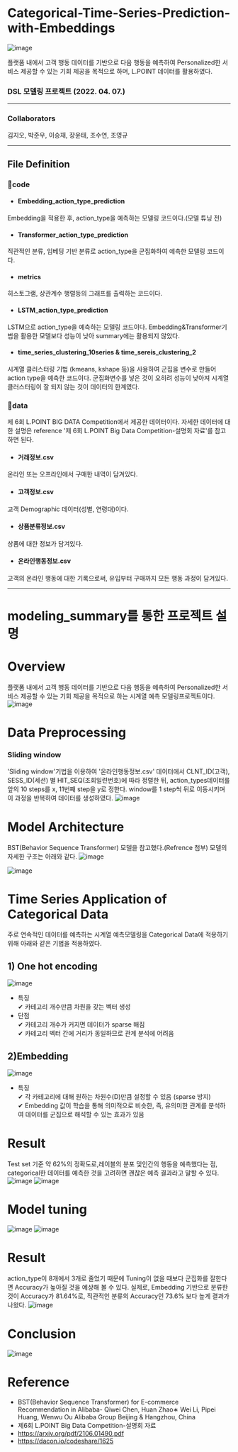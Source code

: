 # Categorical-Time-Series-Prediction-with-Embeddings
![image](https://user-images.githubusercontent.com/87710236/163808952-e3c93f9e-2f47-4373-b624-bde02608babf.png)

플랫폼 내에서 고객 행동 데이터를 기반으로 다음 행동을 예측하여 Personalized한 서비스 제공할 수 있는 기회 제공을 목적으로 하며, L.POINT 데이터를 활용하였다.
### DSL 모델링 프로젝트 (2022. 04. 07.)
___

### Collaborators
김지오, 박준우, 이승재, 장윤태, 조수연, 조영규
___
## File Definition
### 📁code
* #### Embedding_action_type_prediction   
Embedding을 적용한 후, action_type을 예측하는 모델링 코드이다.(모델 튜닝 전)   
* #### Transformer_action_type_prediction   
직관적인 분류, 임베딩 기반 분류로 action_type을 군집화하여 예측한 모델링 코드이다.
* #### metrics   
히스토그램, 상관계수 행렬등의 그래프를 출력하는 코드이다. 
* #### LSTM_action_type_prediction   
LSTM으로 action_type을 예측하는 모델링 코드이다. Embedding&Transformer기법을 활용한 모델보다 성능이 낮아 summary에는 활용되지 않았다.
* #### time_series_clustering_10series & time_sereis_clustering_2   
시계열 클러스터링 기법 (kmeans, kshape 등)을 사용하여 군집을 변수로 만들어 action type을 예측한 코드이다. 군집화변수를 넣은 것이 오히려 성능이 낮아져 시계열 클러스터링이 잘 되지 않는 것이 데이터의 한계였다.

### 📁data
제 6회 L.POINT BIG DATA Competition에서 제공한 데이터이다. 자세한 데이터에 대한 설명은 reference '제 6회 L.POINT Big Data Competition-설명회 자료'를 참고하면 된다.   
* #### 거래정보.csv   
온라인 또는 오프라인에서 구매한 내역이 담겨있다.
* #### 고객정보.csv
고객 Demographic 데이터(성별, 연령대)이다.   
* #### 상품분류정보.csv   
상품에 대한 정보가 담겨있다.
* #### 온라인행동정보.csv   
고객의 온라인 행동에 대한 기록으로써, 유입부터 구매까지 모든 행동 과정이 담겨있다.
___
# modeling_summary를 통한 프로젝트 설명

# Overview
플랫폼 내에서 고객 행동 데이터를 기반으로 다음 행동을 예측하여 Personalized한 서비스 제공할 수 있는 기회 제공을 목적으로 하는 시계열 예측 모델링프로젝트이다.
![image](https://user-images.githubusercontent.com/87710236/163808879-1f22bf51-ec87-4327-8676-11a8e7861380.png)

# Data Preprocessing
### Sliding window
'Sliding window'기법을 이용하여 '온라인행동정보.csv' 데이터에서 CLNT_ID(고객), SESS_ID(세션) 별 HIT_SEQ(조회일련번호)에 따라 정렬한 뒤, action_types데이터를 앞의 10 steps를 x, 11번째 step을 y로 정한다. window를 1 step씩 뒤로 이동시키며 이 과정을 반복하여 데이터를 생성하였다.
![image](https://user-images.githubusercontent.com/87710236/163809130-bd529dc9-9d33-4861-b4b9-24eac47dfa9f.png)


# Model Architecture
BST(Behavior Sequence Transformer) 모델을 참고했다.(Refrence 첨부) 모델의 자세한 구조는 아래와 같다.
![image](https://user-images.githubusercontent.com/87710236/163809567-e47feb71-be39-407f-b795-2c2ef6fe6063.png)

![image](https://user-images.githubusercontent.com/87710236/163809514-ea51ded8-89bf-4cab-83f3-9172f715bcdf.png)

# Time Series Application of Categorical Data
주로 연속적인 데이터를 예측하는 시계열 예측모델링을 Categorical Data에 적용하기 위해 아래와 같은 기법을 적용하였다.

## 1) One hot encoding
![image](https://user-images.githubusercontent.com/87710236/163809728-b217ebef-5b80-4884-870a-ffe31c95b0bb.png)
* 특징   
✔ 카테고리 개수만큼 차원을 갖는 벡터 생성   
* 단점   
✔ 카테고리 개수가 커지면 데이터가 sparse 해짐   
✔ 카테고리 벡터 간에 거리가 동일하므로 관계 분석에 어려움   

## 2)Embedding
![image](https://user-images.githubusercontent.com/87710236/163809839-c3c1860e-d621-4eb4-b5f2-936e025df2b8.png)
* 특징   
✔ 각 카테고리에 대해 원하는 차원수(D)만큼 설정할 수 있음 (sparse 방지)   
✔ Embedding 값이 학습을 통해 의미적으로 비슷한, 즉, 유의미한 관계를 분석하여 데이터를 군집으로 해석할 수 있는 효과가 있음   

# Result
Test set 기준 약 62%의 정확도로,레이블의 분포 및인간의 행동을 예측했다는 점, categorical한 데이터를 예측한 것을 고려하면 괜찮은 예측 결과라고 말할 수 있다.
![image](https://user-images.githubusercontent.com/87710236/163810941-152be157-c434-4fee-aa21-410378cd84b2.png)
![image](https://user-images.githubusercontent.com/87710236/163810987-984be1e8-4ab2-48b6-a3a4-20054f483f3d.png)

# Model tuning
![image](https://user-images.githubusercontent.com/87710236/163810830-00ce737b-fafe-401b-bab5-60b8d1b2a6e2.png)
![image](https://user-images.githubusercontent.com/87710236/163810862-ca98b952-9bf4-4a3d-bbe9-82d0ac3828fc.png)

# Result
action_type이 8개에서 3개로 줄었기 때문에 Tuning이 없을 때보다 군집화를 잘한다면 Accuracy가 높아질 것을 예상해 볼 수 있다. 실제로, Embedding 기반으로 분류한 것이 Accuracy가 81.64%로, 직관적인 분류의 Accuracy인 73.6% 보다 높게 결과가 나왔다. 
![image](https://user-images.githubusercontent.com/87710236/163810898-bae74eee-7760-4ead-bdf6-0ec994a60968.png)

# Conclusion
![image](https://user-images.githubusercontent.com/87710236/163810768-29b4242e-0c46-4db2-a9d5-5a68f9fd83d0.png)

# Reference
- BST(Behavior Sequence Transformer) for E-commerce Recommendation in Alibaba- Qiwei Chen, Huan Zhao∗ Wei Li, Pipei Huang, Wenwu Ou Alibaba Group Beijing & Hangzhou, China   
- 제6회 L.POINT Big Data Competition-설명회 자료
- https://arxiv.org/pdf/2106.01490.pdf
- https://dacon.io/codeshare/1625
